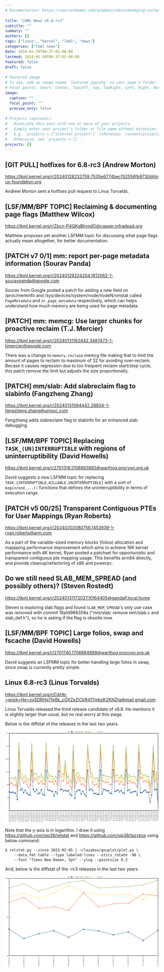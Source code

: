 ```yaml
---
# Documentation: https://sourcethemes.com/academic/docs/managing-content/

title: "LKML News v6.8-rc3"
subtitle: ""
summary: ""
authors: []
tags: ["linux", "kernel", "lkml", "news"]
categories: ["lkml news"]
date: 2024-01-30T06:37:02-08:00
lastmod: 2024-01-30T06:37:02-08:00
featured: false
draft: false

# Featured image
# To use, add an image named `featured.jpg/png` to your page's folder.
# Focal points: Smart, Center, TopLeft, Top, TopRight, Left, Right, BottomLeft, Bottom, BottomRight.
image:
  caption: ""
  focal_point: ""
  preview_only: false

# Projects (optional).
#   Associate this post with one or more of your projects.
#   Simply enter your project's folder or file name without extension.
#   E.g. `projects = ["internal-project"]` references `content/project/deep-learning/index.md`.
#   Otherwise, set `projects = []`.
projects: []
---
```


[GIT PULL]  hotfixes for 6.8-rc3 (Andrew Morton)
------------------------------------------------

https://lkml.kernel.org/r/20240128232759.7535e6774bec152556fb9730@linux-foundation.org

Andrew Morton sent a hotfixes pull request to Linus Torvalds.


[LSF/MM/BPF TOPIC] Reclaiming & documenting page flags (Matthew Wilcox)
-----------------------------------------------------------------------

https://lkml.kernel.org/r/Zbcn-P4QKgBhyxdO@casper.infradead.org

Matthew proposes yet another LSFMM topic for discussing what page flags
actually mean altogether, for better documentation.


[PATCH v7 0/1] mm: report per-page metadata information (Sourav Panda)
----------------------------------------------------------------------

https://lkml.kernel.org/r/20240129224204.1812062-1-souravpanda@google.com

Sourav from Google posted a patch for adding a new field on /proc/meminfo and
/sys/devices/system/node/nodeN/vmstat called `PageMetadata` and
`nr_page_metadata` respectively, which can helps understand how much memory are
being used for page metadata.


[PATCH] mm: memcg: Use larger chunks for proactive reclaim (T.J. Mercier)
-------------------------------------------------------------------------

https://lkml.kernel.org/r/20240131162442.3487473-1-tjmercier@google.com

There was a change to ``memory.reclaim`` memcg file making that to limit the
amount of pages to reclaim to maximum of 32 for avoiding over-reclaim.  Becase
it causes regression due to too frequent reclaim start/stop cycle, this patch
remove the limit but adjusts the size proportionally.


[PATCH] mm/slab: Add slabreclaim flag to slabinfo (Fangzheng Zhang)
-------------------------------------------------------------------

https://lkml.kernel.org/r/20240131094442.28834-1-fangzheng.zhang@unisoc.com

Fangzheng adds slabreclaim flag to slabinfo for an enhanced slab debugging.


[LSF/MM/BPF TOPIC] Replacing `TASK_(UN)INTERRUPTIBLE` with regions of uninterruptibility (David Howells)
--------------------------------------------------------------------------------------------------------

https://lkml.kernel.org/r/2701318.1706863882@warthog.procyon.org.uk

David suggests a new LSFMM topic for replacing
`TASK_{INTERRUPTIBLE,KILLABLE,UNINTERRUPTIBLE}` with a sort of
`begin/end_...()` functions that defines the uninterruptibility in terms of
execution range.


[PATCH v5 00/25] Transparent Contiguous PTEs for User Mappings (Ryan Roberts)
-----------------------------------------------------------------------------

https://lkml.kernel.org/r/20240202080756.1453939-1-ryan.roberts@arm.com

As a part of the variable-sized memory blocks (folios) allocation and mappping
performance improvement which aims to achieve 16K kernel performance with 4K
kernel, Ryan posted a patchset for opportunistic and transparent contiguous pte
mapping usage.  This benefits arm64 directly, and provide cleanup/refactoring
of x86 and powerpc.


Do we still need SLAB_MEM_SPREAD (and possibly others)? (Steven Rostedt)
------------------------------------------------------------------------

https://lkml.kernel.org/r/20240131172027.10f64405@gandalf.local.home

Steven is exploring slab flags and found `SLAB_MEM_SPREAD`'s only use case was
removed with commit 16a1d968358a ("mm/slab: remove mm/slab.c and slab_def.h"),
so he is asking if the flag is obsolte now.


[LSF/MM/BPF TOPIC] Large folios, swap and fscache (David Howells)
-----------------------------------------------------------------

https://lkml.kernel.org/r/2701740.1706864989@warthog.procyon.org.uk

David suggests an LSFMM topic for better handling large folios in swap, since
swap is currently pretty simple.


Linux 6.8-rc3 (Linus Torvalds)
------------------------------

https://lkml.kernel.org/r/CAHk-=wisik=He=zySDRHq7fe6k_cOXZeZiCkR41TmbzK2KNZtg@mail.gmail.com

Linus Torvalds released the third release candidate of v6.8.  He mentions it is
slightly larger than usual, but no real worry at this stage.

Below is the diffstat of the releases in the last two years.

![Kernel release stat](/img/kernel_release_stat/linux_stat_v6.8-rc3.png)

Note that the y-axis is in logarithm.  I draw it using
https://github.com/sjp38/relstat and https://github.com/sjp38/lazybox using
below command:

    $ relstat.py --since 2023-02-05 | ~/lazybox/gnuplot/plot.py \
	    --data_fmt table --type labeled-lines --xtics_rotate -90 \
	    --font "Times New Roman, 5pt" --ylog --pointsize 0.3


And, below is the diffstat of the -rc3 releases in the last two years.

![rc3 release stat](/img/kernel_release_stat/v6.8-rc3-only.png)
